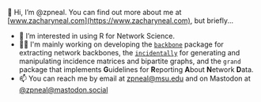 👋 Hi, I’m @zpneal. You can find out more about me at [www.zacharyneal.com](https://www.zacharyneal.com), but briefly...
- 👀 I’m interested in using R for Network Science.
- 🧑‍💻 I'm mainly working on developing the [`backbone`](https://CRAN.R-project.org/package=backbone) package for extracting network backbones, the [`incidentally`](https://CRAN.R-project.org/package=incidentally) for generating and manipulating incidence matrices and bipartite graphs, and the `grand` package that implements **G**uidelines for **R**eporting **A**bout **N**etwork **D**ata.
- 📫 You can reach me by email at zpneal@msu.edu and on Mastodon at [@zpneal@mastodon.social](https://mastodon.social/@zpneal)

